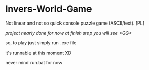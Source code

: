 # Invers-World-Game
Not linear and not so quick console puzzle game (ASCII/text). [PL]

*project nearly done*
*for now at finish step you will see >GG<*

so, to play just simply run .exe file

it's runnable at this moment XD

never mind run.bat for now
